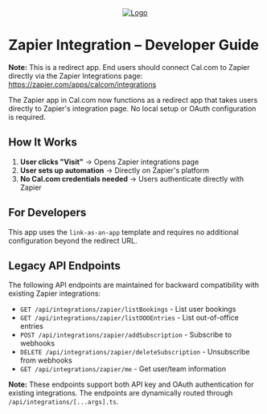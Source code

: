 <!-- PROJECT LOGO -->
<div align="center">
  <a href="https://cal.com/enterprise">
    <img src="https://user-images.githubusercontent.com/8019099/133430653-24422d2a-3c8d-4052-9ad6-0580597151ee.png" alt="Logo">
  </a>
</div>

# Zapier Integration – Developer Guide

**Note:** This is a redirect app. End users should connect Cal.com to Zapier directly via the Zapier Integrations page: https://zapier.com/apps/calcom/integrations

The Zapier app in Cal.com now functions as a redirect app that takes users directly to Zapier's integration page. No local setup or OAuth configuration is required.

## How It Works

1. **User clicks "Visit"** → Opens Zapier integrations page
2. **User sets up automation** → Directly on Zapier's platform
3. **No Cal.com credentials needed** → Users authenticate directly with Zapier

## For Developers

This app uses the `link-as-an-app` template and requires no additional configuration beyond the redirect URL.

## Legacy API Endpoints

The following API endpoints are maintained for backward compatibility with existing Zapier integrations:

- `GET /api/integrations/zapier/listBookings` - List user bookings
- `GET /api/integrations/zapier/listOOOEntries` - List out-of-office entries
- `POST /api/integrations/zapier/addSubscription` - Subscribe to webhooks
- `DELETE /api/integrations/zapier/deleteSubscription` - Unsubscribe from webhooks
- `GET /api/integrations/zapier/me` - Get user/team information

**Note:** These endpoints support both API key and OAuth authentication for existing integrations. The endpoints are dynamically routed through `/api/integrations/[...args].ts`.
